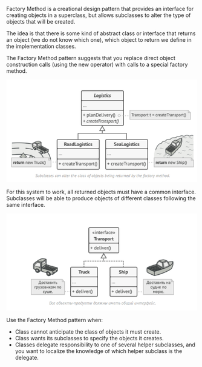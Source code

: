 Factory Method is a creational design pattern that provides an interface for creating objects 
in a superclass, but allows subclasses to alter the type of objects that will be created.

The idea is that there is some kind of abstract class or interface that returns an object 
(we do not know which one), which object to return we define in the implementation classes.

The Factory Method pattern suggests that you replace direct object construction calls 
(using the new operator) with calls to a special factory method. 

![factory-method-01](https://raw.githubusercontent.com/AdilhanKaikenov/gof-design-patterns/master/creational/factory-method/etc/factory-method-01.png)

For this system to work, all returned objects must have a common interface. 
Subclasses will be able to produce objects of different classes following the same interface.

![factory-method-02](https://raw.githubusercontent.com/AdilhanKaikenov/gof-design-patterns/master/creational/factory-method/etc/factory-method-02.png)

Use the Factory Method pattern when:

* Class cannot anticipate the class of objects it must create.
* Class wants its subclasses to specify the objects it creates.
* Classes delegate responsibility to one of several helper subclasses, and you want to localize the knowledge of which helper subclass is the delegate.